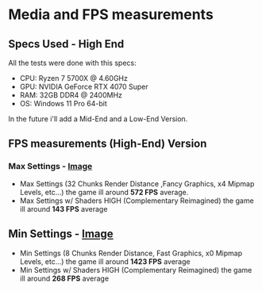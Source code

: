# Media and FPS measurements

## Specs Used - High End

All the tests were done with this specs:

- CPU: Ryzen 7 5700X @ 4.60GHz
- GPU: NVIDIA GeForce RTX 4070 Super
- RAM: 32GB DDR4 @ 2400MHz
- OS: Windows 11 Pro 64-bit

In the future i'll add a Mid-End and a Low-End Version.

## FPS measurements (High-End) Version

### Max Settings - [Image](./high_settings.png)
- Max Settings (32 Chunks Render Distance ,Fancy Graphics, x4 Mipmap Levels, etc...) the game ill around **572 FPS** average. 
- Max Settings w/ Shaders HIGH (Complementary Reimagined) the game ill around **143 FPS** average  

## Min Settings - [Image](./low_settings.png)
- Min Settings (8 Chunks Render Distance, Fast Graphics, x0 Mipmap Levels, etc...) the game ill around **1423 FPS** average 
- Min Settings w/ Shaders HIGH (Complementary Reimagined) the game ill around **268 FPS** average

